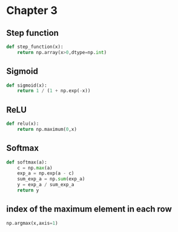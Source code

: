 # Chapter 3

## Step function

```python
def step_function(x):
    return np.array(x>0,dtype=np.int)
```

## Sigmoid

```python
def sigmoid(x):
    return 1 / (1 + np.exp(-x))
```

## ReLU

```python
def relu(x):
    return np.maximum(0,x)
```

## Softmax

```python
def softmax(a):
    c = np.max(a)
    exp_a = np.exp(a - c)
    sum_exp_a = np.sum(exp_a)
    y = exp_a / sum_exp_a
    return y
```

## index of the maximum element in each row

```python
np.argmax(x,axis=1)
```
